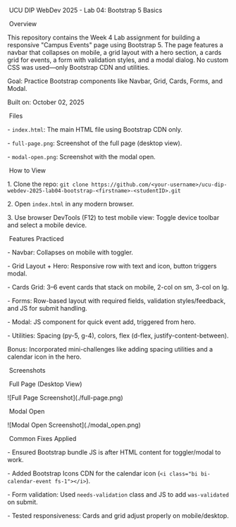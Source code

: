 &nbsp;UCU DIP WebDev 2025 - Lab 04: Bootstrap 5 Basics

&nbsp;Overview

This repository contains the Week 4 Lab assignment for building a responsive "Campus Events" page using Bootstrap 5. The page features a navbar that collapses on mobile, a grid layout with a hero section, a cards grid for events, a form with validation styles, and a modal dialog. No custom CSS was used—only Bootstrap CDN and utilities.



Goal: Practice Bootstrap components like Navbar, Grid, Cards, Forms, and Modal.



Built on: October 02, 2025  




&nbsp;Files

\- `index.html`: The main HTML file using Bootstrap CDN only.

\- `full-page.png`: Screenshot of the full page (desktop view).

\- `modal-open.png`: Screenshot with the modal open.



&nbsp;How to View

1\. Clone the repo: `git clone https://github.com/<your-username>/ucu-dip-webdev-2025-lab04-bootstrap-<firstname>-<studentID>.git`

2\. Open `index.html` in any modern browser.

3\. Use browser DevTools (F12) to test mobile view: Toggle device toolbar and select a mobile device.



&nbsp;Features Practiced

\- Navbar: Collapses on mobile with toggler.

\- Grid Layout + Hero: Responsive row with text and icon, button triggers modal.

\- Cards Grid: 3–6 event cards that stack on mobile, 2-col on sm, 3-col on lg.

\- Forms: Row-based layout with required fields, validation styles/feedback, and JS for submit handling.

\- Modal: JS component for quick event add, triggered from hero.

\- Utilities: Spacing (py-5, g-4), colors, flex (d-flex, justify-content-between).



Bonus: Incorporated mini-challenges like adding spacing utilities and a calendar icon in the hero.

&nbsp;Screenshots

&nbsp;Full Page (Desktop View)

!\[Full Page Screenshot](./full-page.png)



&nbsp;Modal Open

!\[Modal Open Screenshot](./modal_open.png)



&nbsp;Common Fixes Applied

\- Ensured Bootstrap bundle JS is after HTML content for toggler/modal to work.

\- Added Bootstrap Icons CDN for the calendar icon (`<i class="bi bi-calendar-event fs-1"></i>`).

\- Form validation: Used `needs-validation` class and JS to add `was-validated` on submit.

\- Tested responsiveness: Cards and grid adjust properly on mobile/desktop.





